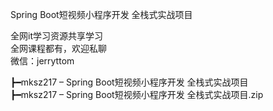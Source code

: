 Spring Boot短视频小程序开发 全栈式实战项目

全网it学习资源共享学习<br>全网课程都有，欢迎私聊<br>微信：jerryttom<br>

┣━mksz217 – Spring Boot短视频小程序开发 全栈式实战项目<br> ┣━mksz217 – Spring Boot短视频小程序开发 全栈式实战项目.zip